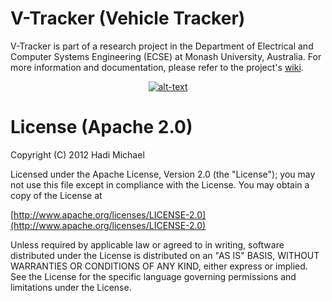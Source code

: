V-Tracker (Vehicle Tracker)
===============
V-Tracker is part of a research project in the Department of Electrical and Computer Systems Engineering (ECSE) at Monash University, Australia. For more information and documentation, please refer to the project's [wiki](https://github.com/hadimichael/V-Tracker/wiki "Wiki").

[<span style="text-align:center;display:block;max-width:55%;margin:auto;">![alt-text](hadimichael/V-Tracker/wiki/images/V-Tracker_Poster.png "AV-Tracker Poster")</span>](https://github.com/hadimichael/V-Tracker/wiki "Wiki")

# License (Apache 2.0)

Copyright (C) 2012 Hadi Michael

Licensed under the Apache License, Version 2.0 (the "License"); you may not use this file except in compliance with the License. You may obtain a copy of the License at

 [http://www.apache.org/licenses/LICENSE-2.0](http://www.apache.org/licenses/LICENSE-2.0)

Unless required by applicable law or agreed to in writing, software distributed under the License is distributed on an "AS IS" BASIS, WITHOUT WARRANTIES OR CONDITIONS OF ANY KIND, either express or implied. See the License for the specific language governing permissions and limitations under the License.